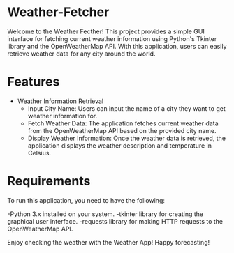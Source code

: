 # Weather-Fetcher
Welcome to the Weather Fecther! This project provides a simple GUI interface for fetching current weather information using Python's Tkinter library and the OpenWeatherMap API. With this application, users can easily retrieve weather data for any city around the world.

# Features
- Weather Information Retrieval
  - Input City Name: Users can input the name of a city they want to get weather information for.
  - Fetch Weather Data: The application fetches current weather data from the OpenWeatherMap API based on the provided city name.
  - Display Weather Information: Once the weather data is retrieved, the application displays the weather description and temperature in Celsius.

# Requirements
To run this application, you need to have the following:

-Python 3.x installed on your system.
-tkinter library for creating the graphical user interface.
-requests library for making HTTP requests to the OpenWeatherMap API.

Enjoy checking the weather with the Weather App! Happy forecasting!





